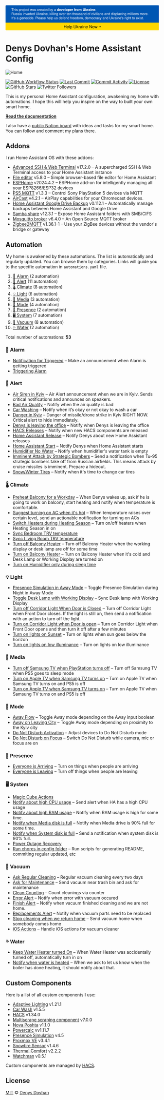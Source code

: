 [![SWUbanner](https://raw.githubusercontent.com/vshymanskyy/StandWithUkraine/main/banner-direct-single.svg)](https://stand-with-ukraine.pp.ua/)

# Denys Dovhan's Home Assistant Config

![Home](https://user-images.githubusercontent.com/3459374/152371766-1d2a1e17-34d3-4fe6-9e6d-aded02f14de1.png)

[![GitHub Workflow Status][github-img]][github-url]
[![Last Commit][last-commit-img]][github-url]
[![Commit Activity][commit-activity-img]][github-url]
[![License][license-img]][license-url]
[![GitHub Stars][stars-img]][github-url]
[![Twitter Followers][twitter-img]][twitter-url]

This is my personal Home Assistant configuration, awakening my home with automations. I hope this will help you inspire on the way to built your own smart home.

[**Read the documentation**](https://denysdovhan.com/smart-home)

I also have a [public Notion board](https://www.notion.so/denysdovhan/f09ea06da5db4cfa84d3ca50417b93b2?v=5fccab53c2fd4ac188ee0b92c2ca1cb9) with ideas and tasks for my smart home. You can follow and comment my plans there.

## Addons

I run Home Assistant OS with these addons:

<!-- start-addons -->

- [Advanced SSH & Web Terminal](https://github.com/hassio-addons/addon-ssh) v17.2.0 – A supercharged SSH & Web Terminal access to your Home Assistant instance
- [File editor](https://github.com/home-assistant/addons/tree/master/configurator) v5.8.0 – Simple browser-based file editor for Home Assistant
- [ESPHome](https://esphome.io/) v2024.4.2 – ESPHome add-on for intelligently managing all your ESP8266/ESP32 devices
- [PS5 MQTT](https://github.com/FunkeyFlo/ps5-mqtt/tree/main/add-ons/ps5-mqtt) v1.3.3 – Control Sony PlayStation 5 devices via MQTT
- [AirCast](https://github.com/hassio-addons/addon-aircast) v4.2.1 – AirPlay capabilities for your Chromecast devices.
- [Home Assistant Google Drive Backup](https://github.com/sabeechen/hassio-google-drive-backup) v0.112.1 – Automatically manage backups between Home Assistant and Google Drive
- [Samba share](https://github.com/home-assistant/addons/tree/master/samba) v12.3.1 – Expose Home Assistant folders with SMB/CIFS
- [Mosquitto broker](https://github.com/home-assistant/addons/tree/master/mosquitto) v6.4.0 – An Open Source MQTT broker
- [Zigbee2MQTT](https://github.com/zigbee2mqtt/hassio-zigbee2mqtt/tree/master/zigbee2mqtt) v1.36.1-1 – Use your ZigBee devices without the vendor's bridge or gateway
<!-- end-addons -->

## Automation

My home is awakened by these automations. The list is automatically and regularly updated. You can browse them by categories. Links will guide you to the specific automation in `automations.yaml` file.

<!-- start-automations -->

1. [🚨 Alarm](#-alarm) (2 automation)
1. [🔔 Alert](#-alert) (11 automation)
1. [🌡️ Climate](#-climate) (8 automation)
1. [💡 Light](#-light) (6 automation)
1. [🎵 Media](#-media) (3 automation)
1. [🚦 Mode](#-mode) (4 automation)
1. [🔘 Presence](#-presence) (2 automation)
1. [🖥️ System](#-system) (7 automation)
1. [🧹 Vacuum](#-vacuum) (8 automation)
1. [💦 Water](#-water) (2 automation)

Total number of automations: **53**️

### 🚨 Alarm

- [Notification for Triggered](https://github.com/denysdovhan/home-assistant-config/blob/cf4c5bd4276397ba20b9f15def64135e42112414/automations.yaml#L75) – Make an announcement when Alarm is getting triggered
- [Triggering Alarm](https://github.com/denysdovhan/home-assistant-config/blob/cf4c5bd4276397ba20b9f15def64135e42112414/automations.yaml#L52)

### 🔔 Alert

- [Air Siren in Kyiv](https://github.com/denysdovhan/home-assistant-config/blob/cf4c5bd4276397ba20b9f15def64135e42112414/automations.yaml#L1) – Air Alert announcement when we are in Kyiv. Sends critical notifications and announces on speakers.
- [Bad Air Quality](https://github.com/denysdovhan/home-assistant-config/blob/cf4c5bd4276397ba20b9f15def64135e42112414/automations.yaml#L364) – Notify when the air quality is bad
- [Car Washing](https://github.com/denysdovhan/home-assistant-config/blob/cf4c5bd4276397ba20b9f15def64135e42112414/automations.yaml#L424) – Notify when it’s okay or not okay to wash a car
- [Danger in Kyiv](https://github.com/denysdovhan/home-assistant-config/blob/cf4c5bd4276397ba20b9f15def64135e42112414/automations.yaml#L2174) – Danger of missile/drone strike in Kyiv RIGHT NOW. Critical alert to hide immediately.
- [Denys is leaving the office](https://github.com/denysdovhan/home-assistant-config/blob/cf4c5bd4276397ba20b9f15def64135e42112414/automations.yaml#L2042) – Notify when Denys is leaving the office
- [HACS Releases](https://github.com/denysdovhan/home-assistant-config/blob/cf4c5bd4276397ba20b9f15def64135e42112414/automations.yaml#L275) – Notify when new HACS components are released
- [Home Assistant Release](https://github.com/denysdovhan/home-assistant-config/blob/cf4c5bd4276397ba20b9f15def64135e42112414/automations.yaml#L244) – Notify Denys about new Home Assistant releases
- [Home Assistant Start](https://github.com/denysdovhan/home-assistant-config/blob/cf4c5bd4276397ba20b9f15def64135e42112414/automations.yaml#L318) – Notify Denys when Home Assistant starts
- [Humidifier No Water](https://github.com/denysdovhan/home-assistant-config/blob/cf4c5bd4276397ba20b9f15def64135e42112414/automations.yaml#L398) – Notify when humidifier's water tank is empty
- [Imminent Attack by Strategic Bombers](https://github.com/denysdovhan/home-assistant-config/blob/cf4c5bd4276397ba20b9f15def64135e42112414/automations.yaml#L2259) – Send a notification when Tu-95 strategic bombers take off from Russian airfields. This means attack by cruise missiles is imminent. Prepare a hideout.
- [Snow/Winter Tires](https://github.com/denysdovhan/home-assistant-config/blob/cf4c5bd4276397ba20b9f15def64135e42112414/automations.yaml#L474) – Notify when it's time to change car tires

### 🌡️ Climate

- [Preheat Balcony for a Workday](https://github.com/denysdovhan/home-assistant-config/blob/cf4c5bd4276397ba20b9f15def64135e42112414/automations.yaml#L730) – When Denys wakes up, ask if he is going to work on balcony, start heating and notify when temperature is comfortable.
- [Suggest turning on AC when it's hot](https://github.com/denysdovhan/home-assistant-config/blob/cf4c5bd4276397ba20b9f15def64135e42112414/automations.yaml#LNone) – When temperature raises over certain level, send an actionable notification for turning on ACs
- [Switch Heaters during Heating Season](https://github.com/denysdovhan/home-assistant-config/blob/cf4c5bd4276397ba20b9f15def64135e42112414/automations.yaml#L565) – Turn on/off heaters when Heating Season in on
- [Sync Bedroom TRV temperature](https://github.com/denysdovhan/home-assistant-config/blob/cf4c5bd4276397ba20b9f15def64135e42112414/automations.yaml#L556)
- [Sync Living Room TRV temperature](https://github.com/denysdovhan/home-assistant-config/blob/cf4c5bd4276397ba20b9f15def64135e42112414/automations.yaml#L547)
- [Turn off Balcony Heater](https://github.com/denysdovhan/home-assistant-config/blob/cf4c5bd4276397ba20b9f15def64135e42112414/automations.yaml#L678) – Turn off Balcony Heater when the working display or desk lamp are off for some time
- [Turn on Balcony Heater](https://github.com/denysdovhan/home-assistant-config/blob/cf4c5bd4276397ba20b9f15def64135e42112414/automations.yaml#L638) – Turn on Balcony Heater when it's cold and Desk Lamp or Working Display are turned on
- [Turn on Humidifier only during sleep time](https://github.com/denysdovhan/home-assistant-config/blob/cf4c5bd4276397ba20b9f15def64135e42112414/automations.yaml#L1782)

### 💡 Light

- [Presence Simulation in Away Mode](https://github.com/denysdovhan/home-assistant-config/blob/cf4c5bd4276397ba20b9f15def64135e42112414/automations.yaml#L1116) – Toggle Presence Simulation during Night in Away Mode
- [Toggle Desk Lamp with Working Display](https://github.com/denysdovhan/home-assistant-config/blob/cf4c5bd4276397ba20b9f15def64135e42112414/automations.yaml#L1031) – Sync Desk lamp with Working Display
- [Turn off Corridor Light When Door is Closed](https://github.com/denysdovhan/home-assistant-config/blob/cf4c5bd4276397ba20b9f15def64135e42112414/automations.yaml#L955) – Turn off Corridor Light when Front Door closes. If the light is still on, then send a notification with an action to turn off the light.
- [Turn on Corridor Light when Door is open](https://github.com/denysdovhan/home-assistant-config/blob/cf4c5bd4276397ba20b9f15def64135e42112414/automations.yaml#L932) – Turn on Corridor Light when Front Door opens and then turn it off after a few minutes
- [Turn on lights on Sunset](https://github.com/denysdovhan/home-assistant-config/blob/cf4c5bd4276397ba20b9f15def64135e42112414/automations.yaml#L824) – Turn on lights when sun goes below the horizon
- [Turn on lights on low illuminance](https://github.com/denysdovhan/home-assistant-config/blob/cf4c5bd4276397ba20b9f15def64135e42112414/automations.yaml#L873) – Turn on lights on low illuminance

### 🎵 Media

- [Turn off Samsung TV when PlayStation turns off](https://github.com/denysdovhan/home-assistant-config/blob/cf4c5bd4276397ba20b9f15def64135e42112414/automations.yaml#L95) – Turn off Samsung TV when PS5 goes to sleep mode
- [Turn on Apple TV when Samsung TV turns on](https://github.com/denysdovhan/home-assistant-config/blob/cf4c5bd4276397ba20b9f15def64135e42112414/automations.yaml#L1951) – Turn on Apple TV when Samsung TV turns on and PS5 is off
- [Turn on Apple TV when Samsung TV turns on](https://github.com/denysdovhan/home-assistant-config/blob/cf4c5bd4276397ba20b9f15def64135e42112414/automations.yaml#L1951) – Turn on Apple TV when Samsung TV turns on and PS5 is off

### 🚦 Mode

- [Away Flow](https://github.com/denysdovhan/home-assistant-config/blob/cf4c5bd4276397ba20b9f15def64135e42112414/automations.yaml#L1082) – Toggle Away mode depending on the Away input boolean
- [Away on Leaving City](https://github.com/denysdovhan/home-assistant-config/blob/cf4c5bd4276397ba20b9f15def64135e42112414/automations.yaml#L1092) – Toggle Away mode depending on proximity to the Kyiv city
- [Do Not Disturb Activation](https://github.com/denysdovhan/home-assistant-config/blob/cf4c5bd4276397ba20b9f15def64135e42112414/automations.yaml#L1047) – Adjust devices to Do Not Disturb mode
- [Do Not Disturb on Focus](https://github.com/denysdovhan/home-assistant-config/blob/cf4c5bd4276397ba20b9f15def64135e42112414/automations.yaml#L1064) – Switch Do Not Disturb while camera, mic or focus are on

### 🔘 Presence

- [Everyone is Arriving](https://github.com/denysdovhan/home-assistant-config/blob/cf4c5bd4276397ba20b9f15def64135e42112414/automations.yaml#L1144) – Turn on things when people are arriving
- [Everyone is Leaving](https://github.com/denysdovhan/home-assistant-config/blob/cf4c5bd4276397ba20b9f15def64135e42112414/automations.yaml#L1224) – Turn off things when people are leaving

### 🖥️ System

- [Magic Cube Actions](https://github.com/denysdovhan/home-assistant-config/blob/cf4c5bd4276397ba20b9f15def64135e42112414/automations.yaml#L122)
- [Notify about high CPU usage](https://github.com/denysdovhan/home-assistant-config/blob/cf4c5bd4276397ba20b9f15def64135e42112414/automations.yaml#L2076) – Send alert when HA has a high CPU usage
- [Notify about high RAM usage](https://github.com/denysdovhan/home-assistant-config/blob/cf4c5bd4276397ba20b9f15def64135e42112414/automations.yaml#L2107) – Notify when RAM usage is high for some time.
- [Notify when Media disk is full](https://github.com/denysdovhan/home-assistant-config/blob/cf4c5bd4276397ba20b9f15def64135e42112414/automations.yaml#L338) – Notify when Media drive is 90% full for some time.
- [Notify when System disk is full](https://github.com/denysdovhan/home-assistant-config/blob/cf4c5bd4276397ba20b9f15def64135e42112414/automations.yaml#L2144) – Send a notification when system disk is 90% full.
- [Power Outage Recovery](https://github.com/denysdovhan/home-assistant-config/blob/cf4c5bd4276397ba20b9f15def64135e42112414/automations.yaml#L1724)
- [Run chores in config folder](https://github.com/denysdovhan/home-assistant-config/blob/cf4c5bd4276397ba20b9f15def64135e42112414/automations.yaml#L2030) – Run scripts for generating README, commiting regular updated, etc

### 🧹 Vacuum

- [Ask Regular Cleaning](https://github.com/denysdovhan/home-assistant-config/blob/cf4c5bd4276397ba20b9f15def64135e42112414/automations.yaml#L1296) – Regular vacuum cleaning every two days
- [Ask for Maintenance](https://github.com/denysdovhan/home-assistant-config/blob/cf4c5bd4276397ba20b9f15def64135e42112414/automations.yaml#L1435) – Send vacuum near trash bin and ask for maintenance
- [Clean Counting](https://github.com/denysdovhan/home-assistant-config/blob/cf4c5bd4276397ba20b9f15def64135e42112414/automations.yaml#L2013) – Count cleanings via counter
- [Error Alert](https://github.com/denysdovhan/home-assistant-config/blob/cf4c5bd4276397ba20b9f15def64135e42112414/automations.yaml#L1407) – Notify when error with vacuum occured
- [Finish Alert](https://github.com/denysdovhan/home-assistant-config/blob/cf4c5bd4276397ba20b9f15def64135e42112414/automations.yaml#L1374) – Notify when vacuum finished cleaning and we are not home.
- [Replacements Alert](https://github.com/denysdovhan/home-assistant-config/blob/cf4c5bd4276397ba20b9f15def64135e42112414/automations.yaml#L1505) – Notify when vacuum parts need to be replaced
- [Stop cleaning when we return home](https://github.com/denysdovhan/home-assistant-config/blob/cf4c5bd4276397ba20b9f15def64135e42112414/automations.yaml#L1356) – Send vacuum home when somebody comes home
- [iOS Actions](https://github.com/denysdovhan/home-assistant-config/blob/cf4c5bd4276397ba20b9f15def64135e42112414/automations.yaml#L1585) – Handle iOS actions for vacuum cleaner

### 💦 Water

- [Keep Water Heater turned On](https://github.com/denysdovhan/home-assistant-config/blob/cf4c5bd4276397ba20b9f15def64135e42112414/automations.yaml#L1986) – When Water Heater was accidentally turned off, automatically turn in on
- [Notify when water is heated](https://github.com/denysdovhan/home-assistant-config/blob/cf4c5bd4276397ba20b9f15def64135e42112414/automations.yaml#L1656) – When we ask to let us know when the boiler has done heating, it should notify about that.
<!-- end-automations -->

## Custom Components

Here is a list of all custom components I use:

<!-- start-custom-components -->

- [Adaptive Lighting](https://github.com/basnijholt/adaptive-lighting#readme) v1.21.1
- [Car Wash](https://github.com/Limych/ha-car_wash) v1.5.5
- [HACS](https://hacs.xyz/docs/configuration/start) v1.34.0
- [Multiscrape scraping component](https://github.com/danieldotnl/ha-multiscrape) v7.0.0
- [Nova Poshta](https://github.com/krasnoukhov/homeassistant-nova-poshta) v1.1.0
- [Powercalc](https://github.com/bramstroker/homeassistant-powercalc) vv1.11.7
- [Presence Simulation](https://github.com/slashback100/presence_simulation) v4.5
- [Proxmox VE](https://github.com/dougiteixeira/proxmoxve) v3.4.1
- [Snowtire Sensor](https://github.com/Limych/ha-snowtire) v1.4.6
- [Thermal Comfort](https://github.com/dolezsa/thermal_comfort/blob/master/README.md) v2.2.2
- [Watchman](https://github.com/dummylabs/thewatchman) v0.5.1
<!-- end-custom-components -->

Custom components are managed by [HACS](https://hacs.xyz/).

## License

[MIT][license-url] © [Denys Dovhan][denysdovhan]

<!-- References -->

[github-url]: https://github.com/denysdovhan/home-assistant-config
[github-img]: https://img.shields.io/github/actions/workflow/status/denysdovhan/home-assistant-config/homeassistant.yml?style=flat-square
[last-commit-img]: https://img.shields.io/github/last-commit/denysdovhan/home-assistant-config?style=flat-square
[commit-activity-img]: https://img.shields.io/github/commit-activity/m/denysdovhan/home-assistant-config?style=flat-square
[license-url]: https://github.com/denysdovhan/home-assistant-config/blob/master/LICENSE
[license-img]: https://img.shields.io/github/license/denysdovhan/home-assistant-config?style=flat-square
[twitter-url]: https://twitter.com/denysdovhan
[twitter-img]: https://img.shields.io/twitter/follow/denysdovhan?label=Follow
[stars-img]: https://img.shields.io/github/stars/denysdovhan/home-assistant-config?style=social
[denysdovhan]: https://denysdovhan.com
